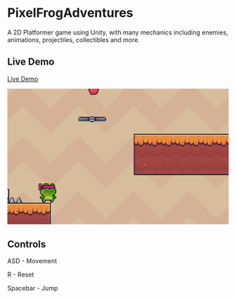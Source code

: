 # PixelFrogAdventures

A 2D Platformer game using Unity, with many mechanics including enemies, animations, projectiles, collectibles and more.

## Live Demo

[Live Demo](https://alexkotov10.github.io/PixelFrogAdventures/)

![Demo](https://github.com/alexkotov10/PixelFrogAdventures/blob/main/Demo.gif)

## Controls

ASD - Movement

R - Reset

Spacebar - Jump
